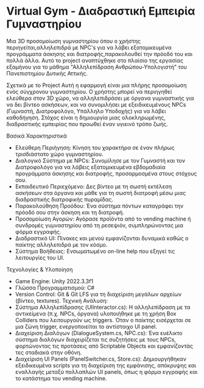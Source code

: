 # Virtual Gym - Διαδραστική Εμπειρία Γυμναστηρίου
Μια 3D προσομοίωση γυμναστηρίου όπου ο χρήστης περιηγείται,αλληλεπιδρά με NPC's για να λάβει εξατομικευμένα προγράμματα άσκησης και διατροφής,παρακολουθεί την πρόοδό του και πολλά άλλα.
Αυτό το project αναπτύχθηκε στο πλαίσιο της εργασίας εξαμήνου για το μάθημα "Αλληλεπίδραση Ανθρώπου-Υπολογιστή" του Πανεπιστημίου Δυτικής Αττικής.

Σχετικά με το Project
  Αυτή η εφαρμογή είναι μια πλήρης προσομοίωση ενός σύγχρονου γυμναστηρίου. Ο χρήστης μπορεί να περιηγηθεί ελεύθερα στον 3D χώρο, να αλληλεπιδράσει με όργανα γυμναστικής για να δει βίντεο ασκήσεων, και να συνομιλήσει με εξειδικευμένους NPCs (Γυμναστή, Διατροφολόγο, Υπάλληλο Υποδοχής) για να λάβει καθοδήγηση. Στόχος είναι η δημιουργία μιας ολοκληρωμένης, διαδραστικής εμπειρίας που προωθεί έναν υγιεινό τρόπο ζωής.

  Βασικά Χαρακτηριστικά
  * Ελεύθερη Περιήγηση: Κίνηση του χαρακτήρα σε έναν πλήρως τρισδιάστατο χώρο γυμναστηρίου.
  * Διαλογικό Σύστημα με NPCs: Συνομίλησε με τον Γυμναστή και τον Διατροφολόγο για να λάβεις εξατομικευμένα εβδομαδιαία προγράμματα άσκησης και διατροφής, προσαρμοσμένα στους στόχους σου.
  * Εκπαιδευτικό Περιεχόμενο: Δες βίντεο με τη σωστή εκτέλεση ασκήσεων στα όργανα και μάθε για τη σωστή διατροφή μέσω μιας διαδραστικής διατροφικής πυραμίδας.
  * Παρακολούθηση Προόδου: Ένα σύστημα πόντων καταγράφει την πρόοδό σου στην άσκηση και τη διατροφή.
  * Προσομοίωση Αγορών: Αγόρασε προϊόντα από το vending machine ή συνδρομές γυμναστηρίου από τη ρεσεψιόν, συμπληρώνοντας μια φόρμα εγγραφής.
  * Διαδραστικό UI: Πίνακες και μενού εμφανίζονται δυναμικά καθώς ο παίκτης αλληλεπιδρά με τον κόσμο.
  * Σύστημα Βοήθειας: Ενσωματωμένο on-line help που εξηγεί τις λειτουργίες του UI.

Τεχνολογίες & Υλοποίηση
* Game Engine: Unity 2022.3.3f1
* Γλώσσα Προγραμματισμού: C#
* Version Control: Git & Git LFS για τη διαχείριση μεγάλων αρχείων (βίντεο, textures).
Τεχνική Ανάλυση:
* Σύστημα Αλληλεπίδρασης (UIInteractor.cs): Η αλληλεπίδραση με τα αντικείμενα (π.χ. NPCs, όργανα) υλοποιήθηκε με τη χρήση Box Colliders που λειτουργούν ως triggers. Όταν ο παίκτης εισέρχεται σε μια ζώνη trigger, ενεργοποιείται το αντίστοιχο UI panel.
* Διαχείριση Διαλόγων (DialogueSystem.cs, NPC.cs): Ένα ευέλικτο σύστημα διαλόγων διαχειρίζεται τις συζητήσεις με τους NPCs, φορτώνοντας τις προτάσεις από Scriptable Objects και εμφανίζοντάς τες σταδιακά στην οθόνη.
* Διαχείριση UI Panels (PanelSwitcher.cs, Store.cs): Δημιουργήθηκαν εξειδικευμένα scripts για τη διαχείριση της εμφάνισης, απόκρυψης και εναλλαγής μεταξύ πολλαπλών UI panels, όπως η φόρμα εγγραφής και το κατάστημα του vending machine.
